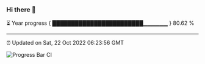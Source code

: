 ### Hi there 👋

⏳ Year progress { ████████████████████████▁▁▁▁▁▁ } 80.62 %

---

⏰ Updated on Sat, 22 Oct 2022 06:23:56 GMT

![Progress Bar CI](https://github.com/liununu/liununu/workflows/Progress%20Bar%20CI/badge.svg)
